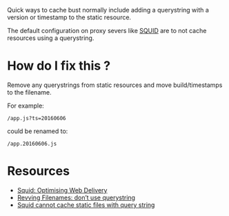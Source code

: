 Quick ways to cache bust normally include adding a querystring with a version or timestamp to the static resource. 

The default configuration on proxy severs like [SQUID](http://www.squid-cache.org/) are to not cache resources using a querystring.

# How do I fix this ?

Remove any querystrings from static resources and move build/timestamps to the filename.

For example:

```
/app.js?ts=20160606
```

could be renamed to:

```
/app.20160606.js
```

# Resources

* [Squid: Optimising Web Delivery](http://www.squid-cache.org/)
* [Revving Filenames: don’t use querystring](https://www.stevesouders.com/blog/2008/08/23/revving-filenames-dont-use-querystring/)
* [Squid cannot cache static files with query string](http://serverfault.com/questions/401201/squid-cannot-cache-static-files-with-query-string)
